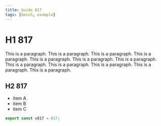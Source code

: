 ```yaml
---
title: Guide 817
tags: [bench, example]
---
```


# H1 817

This is a paragraph. This is a paragraph. This is a paragraph. This is a paragraph. This is a paragraph. This is a paragraph. This is a paragraph. This is a paragraph. This is a paragraph. This is a paragraph. This is a paragraph. This is a paragraph. 

## H2 817

- item A
- item B
- item C

```ts
export const v817 = 817;
```
